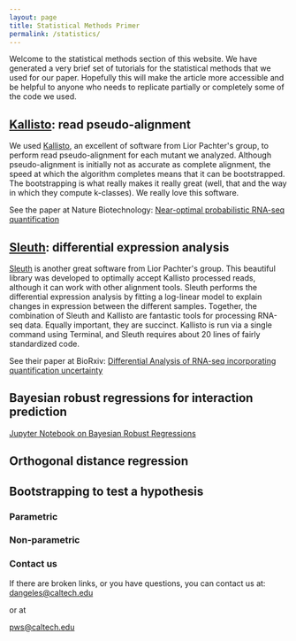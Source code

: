 ```yaml
---
layout: page
title: Statistical Methods Primer
permalink: /statistics/
---
```


Welcome to the statistical methods section of this website. We have generated
a very brief set of tutorials for the statistical methods that we used for our
paper. Hopefully this will make the article more accessible and be helpful to
anyone who needs to replicate partially or completely some of the code we used.

## [Kallisto](http://pachterlab.github.io/kallisto/): read pseudo-alignment
We used [Kallisto](http://pachterlab.github.io/kallisto/), an excellent of
software from Lior Pachter's group, to
perform read pseudo-alignment for each mutant we analyzed. Although pseudo-alignment
is initially not as accurate as complete alignment, the speed at which the algorithm
completes means that it can be bootstrapped. The bootstrapping is what really makes
it really great (well, that and the way in which they compute k-classes). We really
love this software.

See the paper at Nature Biotechnology:
[Near-optimal probabilistic RNA-seq quantification](http://www.nature.com/nbt/journal/v34/n5/full/nbt.3519.html)

## [Sleuth](http://pachterlab.github.io/sleuth/about.html): differential expression analysis
[Sleuth](http://pachterlab.github.io/sleuth/about.html) is another great
software from Lior Pachter's group. This beautiful
library was developed to optimally accept Kallisto processed reads, although it
can work with other alignment tools. Sleuth performs the differential expression
analysis by fitting a log-linear model to explain changes in expression between
the different samples. Together, the combination of Sleuth and Kallisto are
fantastic tools for processing RNA-seq data. Equally important, they are succinct.
Kallisto is run via a single command using Terminal, and Sleuth requires about
20 lines of fairly standardized code.

See their paper at BioRxiv:
[Differential Analysis of RNA-seq incorporating quantification uncertainty](http://biorxiv.org/content/early/2016/06/10/058164)

## Bayesian robust regressions for interaction prediction
<a href="./stats_tutorial/Noise Mitigation Tutorial.html">Jupyter Notebook on Bayesian Robust Regressions</a>

## Orthogonal distance regression

## Bootstrapping to test a hypothesis

### Parametric

### Non-parametric


### Contact us
If there are broken links, or you have questions, you can contact us at:
[dangeles@caltech.edu](mailto:dangeles@caltech.edu)

or at

[pws@caltech.edu](mailto:pws@caltech.edu)
